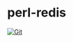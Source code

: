 # perl-redis

[![Git](https://app.soluble.cloud/api/v1/public/badges/0a1f3680-a58d-4e71-acb8-ba028463c7ff.svg?orgId=234270307752)](https://app.soluble.cloud/repos/details/github.com/juliensobrier/perl-redis?orgId=234270307752)  

